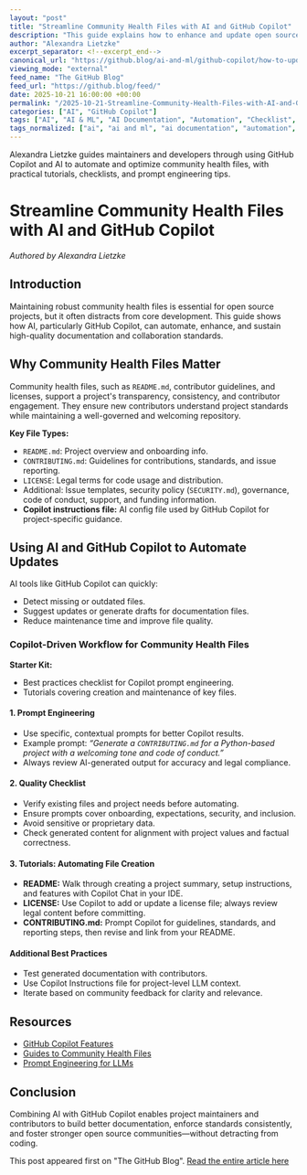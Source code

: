 ```yaml
---
layout: "post"
title: "Streamline Community Health Files with AI and GitHub Copilot"
description: "This guide explains how to enhance and update open source project community health files—like README, contributor guides, and licenses—using GitHub Copilot. It covers the significance of community health documentation, actionable AI-driven workflows, prompt engineering, checklists for better outputs, and tutorials for automating file creation and maintenance. The content helps maintainers and developers leverage AI tools to save time, improve open source project governance, and strengthen contributor collaboration."
author: "Alexandra Lietzke"
excerpt_separator: <!--excerpt_end-->
canonical_url: "https://github.blog/ai-and-ml/github-copilot/how-to-update-community-health-files-with-ai/"
viewing_mode: "external"
feed_name: "The GitHub Blog"
feed_url: "https://github.blog/feed/"
date: 2025-10-21 16:00:00 +00:00
permalink: "/2025-10-21-Streamline-Community-Health-Files-with-AI-and-GitHub-Copilot.html"
categories: ["AI", "GitHub Copilot"]
tags: ["AI", "AI & ML", "AI Documentation", "Automation", "Checklist", "Community Health Files", "CONTRIBUTING.md", "Copilot Chat", "Documentation Best Practices", "GitHub Copilot", "LICENSE", "Maintainers", "News", "Open Source", "Project Maintainers", "Prompt Engineering", "README", "Repository Management"]
tags_normalized: ["ai", "ai and ml", "ai documentation", "automation", "checklist", "community health files", "contributingdotmd", "copilot chat", "documentation best practices", "github copilot", "license", "maintainers", "news", "open source", "project maintainers", "prompt engineering", "readme", "repository management"]
---
```


Alexandra Lietzke guides maintainers and developers through using GitHub Copilot and AI to automate and optimize community health files, with practical tutorials, checklists, and prompt engineering tips.<!--excerpt_end-->

# Streamline Community Health Files with AI and GitHub Copilot

_Authored by Alexandra Lietzke_

## Introduction

Maintaining robust community health files is essential for open source projects, but it often distracts from core development. This guide shows how AI, particularly GitHub Copilot, can automate, enhance, and sustain high-quality documentation and collaboration standards.

## Why Community Health Files Matter

Community health files, such as `README.md`, contributor guidelines, and licenses, support a project's transparency, consistency, and contributor engagement. They ensure new contributors understand project standards while maintaining a well-governed and welcoming repository.

**Key File Types:**

- `README.md`: Project overview and onboarding info.
- `CONTRIBUTING.md`: Guidelines for contributions, standards, and issue reporting.
- `LICENSE`: Legal terms for code usage and distribution.
- Additional: Issue templates, security policy (`SECURITY.md`), governance, code of conduct, support, and funding information.
- **Copilot instructions file:** AI config file used by GitHub Copilot for project-specific guidance.

## Using AI and GitHub Copilot to Automate Updates

AI tools like GitHub Copilot can quickly:

- Detect missing or outdated files.
- Suggest updates or generate drafts for documentation files.
- Reduce maintenance time and improve file quality.

### Copilot-Driven Workflow for Community Health Files

**Starter Kit:**

- Best practices checklist for Copilot prompt engineering.
- Tutorials covering creation and maintenance of key files.

#### 1. Prompt Engineering

- Use specific, contextual prompts for better Copilot results.
- Example prompt: _“Generate a `CONTRIBUTING.md` for a Python-based project with a welcoming tone and code of conduct.”_
- Always review AI-generated output for accuracy and legal compliance.

#### 2. Quality Checklist

- Verify existing files and project needs before automating.
- Ensure prompts cover onboarding, expectations, security, and inclusion.
- Avoid sensitive or proprietary data.
- Check generated content for alignment with project values and factual correctness.

#### 3. Tutorials: Automating File Creation

- **README:** Walk through creating a project summary, setup instructions, and features with Copilot Chat in your IDE.
- **LICENSE:** Use Copilot to add or update a license file; always review legal content before committing.
- **CONTRIBUTING.md:** Prompt Copilot for guidelines, standards, and reporting steps, then revise and link from your README.

#### Additional Best Practices

- Test generated documentation with contributors.
- Use Copilot Instructions file for project-level LLM context.
- Iterate based on community feedback for clarity and relevance.

## Resources

- [GitHub Copilot Features](https://docs.github.com/en/copilot/about-github-copilot/github-copilot-features)
- [Guides to Community Health Files](https://docs.github.com/en/communities/setting-up-your-project-for-healthy-contributions/creating-a-default-community-health-file)
- [Prompt Engineering for LLMs](https://github.blog/ai-and-ml/generative-ai/prompt-engineering-guide-generative-ai-llms/)

## Conclusion

Combining AI with GitHub Copilot enables project maintainers and contributors to build better documentation, enforce standards consistently, and foster stronger open source communities—without detracting from coding.

This post appeared first on "The GitHub Blog". [Read the entire article here](https://github.blog/ai-and-ml/github-copilot/how-to-update-community-health-files-with-ai/)
